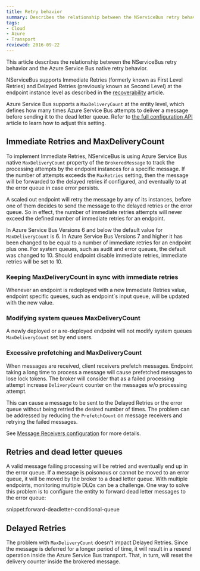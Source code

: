 ```yaml
---
title: Retry behavior
summary: Describes the relationship between the NServiceBus retry behavior and the Azure Service Bus native retry behavior
tags:
- Cloud
- Azure
- Transport
reviewed: 2016-09-22
---
```


This article describes the relationship between the NServiceBus retry behavior and the Azure Service Bus native retry behavior.

NServiceBus supports Immediate Retries (formerly known as First Level Retries) and Delayed Retries (previously known as Second Level) at the endpoint instance level as described in the [recoverability](/nservicebus/recoverability/) article.

Azure Service Bus supports a `MaxDeliveryCount` at the entity level, which defines how many times Azure Service Bus attempts to deliver a message before sending it to the dead letter queue. Refer to [the full configuration API](/nservicebus/azure-service-bus/configuration/full.md#controlling-entities-queues) article to learn how to adjust this setting.


## Immediate Retries and MaxDeliveryCount

To implement Immediate Retries, NServiceBus is using Azure Service Bus native `MaxDeliveryCount` property of the `BrokeredMessage` to track the processing attempts by the endpoint instances for a specific message. If the number of attempts exceeds the `MaxRetries` setting, then the message will be forwarded to the delayed retries if configured, and eventually to at the error queue in case error persists.

A scaled out endpoint will retry the message by any of its instances, before one of them decides to send the message to the delayed retries or the error queue. So in effect, the number of immediate retries attempts will never exceed the defined number of immediate retries for an endpoint.

In Azure Service Bus Versions 6 and below the default value for `MaxDeliveryCount` is 6. In Azure Service Bus Versions 7 and higher it has been changed to be equal to a number of immediate retries for an endpoint plus one. For system queues, such as audit and error queues, the default was changed to 10. Should endpoint disable immediate retries, immediate retries will be set to 10.


### Keeping MaxDeliveryCount in sync with immediate retries

Whenever an endpoint is redeployed with a new Immediate Retries value, endpoint specific queues, such as endpoint`s input queue, will be updated with the new value.


### Modifying system queues MaxDeliveryCount

A newly deployed or a re-deployed endpoint will not modify system queues `MaxDeliveryCount` set by end users.


### Excessive prefetching and MaxDeliveryCount 

When messages are received, client receivers prefetch messages. Endpoint taking a long time to process a message will cause prefetched messages to lose lock tokens. The broker will consider that as a failed processing attempt increase `DeliveryCount` counter on the messages w/o processing attempt.  

This can cause a message to be sent to the Delayed Retries or the error queue without being retried the desired number of times. The problem can be addressed by reducing the `PrefetchCount` on message receivers and retrying the failed messages.

See [Message Receivers configuration](/nservicebus/azure-service-bus/configuration/full.md#controlling-connectivity-message-receivers) for more details.


## Retries and dead letter queues

A valid message failing processing will be retried and eventually end up in the error queue. If a message is poisonous or cannot be moved to an error queue, it will be moved by the broker to a dead letter queue. With multiple endpoints, monitoring multiple DLQs can be a challenge. One way to solve this problem is to configure the entity to forward dead letter messages to the error queue:

snippet:forward-deadletter-conditional-queue


## Delayed Retries

The problem with `MaxDeliveryCount` doesn't impact Delayed Retries. Since the message is deferred for a longer period of time, it will result in a resend operation inside the Azure Service Bus transport. That, in turn, will reset the delivery counter inside the brokered message.
